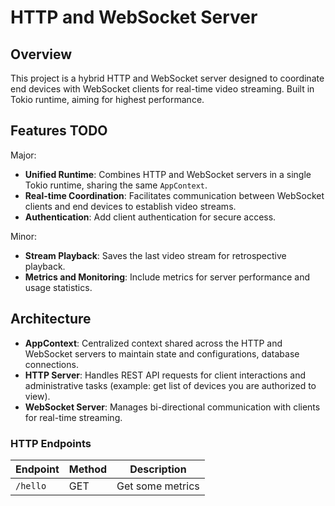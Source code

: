 # HTTP and WebSocket Server

## Overview

This project is a hybrid HTTP and WebSocket server designed to coordinate end devices with WebSocket clients for real-time video streaming. Built in Tokio runtime, aiming for highest performance. 

## Features TODO
Major:

- **Unified Runtime**: Combines HTTP and WebSocket servers in a single Tokio runtime, sharing the same `AppContext`.
- **Real-time Coordination**: Facilitates communication between WebSocket clients and end devices to establish video streams.
- **Authentication**: Add client authentication for secure access.

Minor:
- **Stream Playback**: Saves the last video stream for retrospective playback.
- **Metrics and Monitoring**: Include metrics for server performance and usage statistics.

## Architecture

- **AppContext**: Centralized context shared across the HTTP and WebSocket servers to maintain state and configurations, database connections.
- **HTTP Server**: Handles REST API requests for client interactions and administrative tasks (example: get list of devices you are authorized to view).
- **WebSocket Server**: Manages bi-directional communication with clients for real-time streaming.


### HTTP Endpoints

| Endpoint         | Method | Description                      |
|------------------|--------|----------------------------------|
| `/hello`         | GET    | Get some metrics                 |

